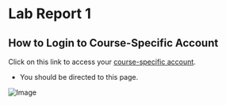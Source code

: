 # Lab Report 1
## How to Login to Course-Specific Account
Click on this link to access your [course-specific account](https://sdacs.ucsd.edu/~icc/index.php).
- You should be directed to this page.

![Image](Screenshot(2).png)

